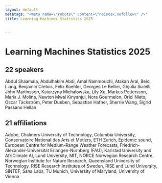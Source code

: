 ```yaml
---
layout: default
metatags: "<meta name=\"robots\" content=\"noindex,nofollow\" />"
title: Learning Machines Statistics 2025


---
```


# Learning Machines Statistics 2025



## 22 speakers

Abdul Shaamala, Abdulhakim Abdi, Amal Nammouchi, Atakan Aral, Beici Liang, Benjamin Cretois, Felix Koehler, Georges Le Bellier, Ghjulia Sialelli, John Martinsson, Katarzyna Michalowska, Lily Xu, Markus Pettersson, María J. Molina, Newton Mwai Kinyanjui, Nora Gourmelon, Oriol Nieto, Oscar Täckström, Peter Dueben, Sebastian Hafner, Sherrie Wang, Sigrid Passano Hellan

## 21 affiliations

Adobe, Chalmers University of Technology, Columbia University, Conservatoire National des Arts et Métiers, ETH Zurich, Epidemic sound, European Centre for Medium-Range Weather Forecasts, Friedrich-Alexander-Universität Erlangen-Nürnberg (FAU), Karlstad University and AfriClimate AI, Lund University, MIT, NORCE Norwegian Research Centre, Norwegian Institute for Nature Research, Queensland University of Technology, RISE Research Institutes of Sweden, RISE and Lund University, SINTEF, Sana Labs, TU Munich, University of Maryland, University of Vienna

